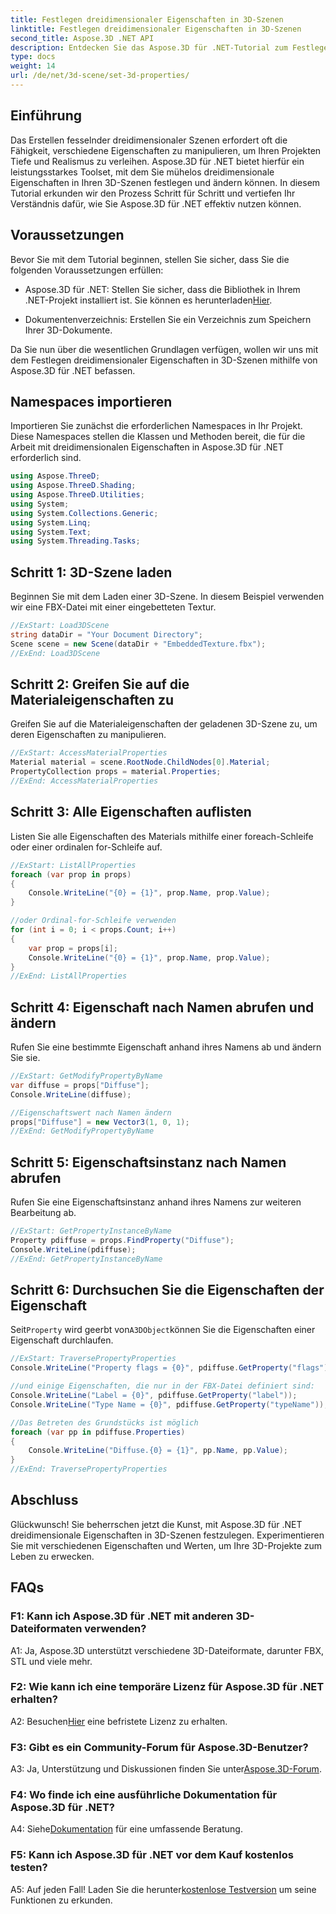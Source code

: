 ```yaml
---
title: Festlegen dreidimensionaler Eigenschaften in 3D-Szenen
linktitle: Festlegen dreidimensionaler Eigenschaften in 3D-Szenen
second_title: Aspose.3D .NET API
description: Entdecken Sie das Aspose.3D für .NET-Tutorial zum Festlegen von 3D-Eigenschaften. Lernen Sie Schritt für Schritt anhand von Codebeispielen. Verbessern Sie Ihre Fähigkeiten zur Manipulation von 3D-Szenen.
type: docs
weight: 14
url: /de/net/3d-scene/set-3d-properties/
---
```

## Einführung

Das Erstellen fesselnder dreidimensionaler Szenen erfordert oft die Fähigkeit, verschiedene Eigenschaften zu manipulieren, um Ihren Projekten Tiefe und Realismus zu verleihen. Aspose.3D für .NET bietet hierfür ein leistungsstarkes Toolset, mit dem Sie mühelos dreidimensionale Eigenschaften in Ihren 3D-Szenen festlegen und ändern können. In diesem Tutorial erkunden wir den Prozess Schritt für Schritt und vertiefen Ihr Verständnis dafür, wie Sie Aspose.3D für .NET effektiv nutzen können.

## Voraussetzungen

Bevor Sie mit dem Tutorial beginnen, stellen Sie sicher, dass Sie die folgenden Voraussetzungen erfüllen:

-  Aspose.3D für .NET: Stellen Sie sicher, dass die Bibliothek in Ihrem .NET-Projekt installiert ist. Sie können es herunterladen[Hier](https://releases.aspose.com/3d/net/).

- Dokumentenverzeichnis: Erstellen Sie ein Verzeichnis zum Speichern Ihrer 3D-Dokumente.

Da Sie nun über die wesentlichen Grundlagen verfügen, wollen wir uns mit dem Festlegen dreidimensionaler Eigenschaften in 3D-Szenen mithilfe von Aspose.3D für .NET befassen.

## Namespaces importieren

Importieren Sie zunächst die erforderlichen Namespaces in Ihr Projekt. Diese Namespaces stellen die Klassen und Methoden bereit, die für die Arbeit mit dreidimensionalen Eigenschaften in Aspose.3D für .NET erforderlich sind.

```csharp
using Aspose.ThreeD;
using Aspose.ThreeD.Shading;
using Aspose.ThreeD.Utilities;
using System;
using System.Collections.Generic;
using System.Linq;
using System.Text;
using System.Threading.Tasks;
```

## Schritt 1: 3D-Szene laden

Beginnen Sie mit dem Laden einer 3D-Szene. In diesem Beispiel verwenden wir eine FBX-Datei mit einer eingebetteten Textur.

```csharp
//ExStart: Load3DScene
string dataDir = "Your Document Directory";
Scene scene = new Scene(dataDir + "EmbeddedTexture.fbx");
//ExEnd: Load3DScene
```

## Schritt 2: Greifen Sie auf die Materialeigenschaften zu

Greifen Sie auf die Materialeigenschaften der geladenen 3D-Szene zu, um deren Eigenschaften zu manipulieren.

```csharp
//ExStart: AccessMaterialProperties
Material material = scene.RootNode.ChildNodes[0].Material;
PropertyCollection props = material.Properties;
//ExEnd: AccessMaterialProperties
```

## Schritt 3: Alle Eigenschaften auflisten

Listen Sie alle Eigenschaften des Materials mithilfe einer foreach-Schleife oder einer ordinalen for-Schleife auf.

```csharp
//ExStart: ListAllProperties
foreach (var prop in props)
{
    Console.WriteLine("{0} = {1}", prop.Name, prop.Value);
}

//oder Ordinal-for-Schleife verwenden
for (int i = 0; i < props.Count; i++)
{
    var prop = props[i];
    Console.WriteLine("{0} = {1}", prop.Name, prop.Value);
}
//ExEnd: ListAllProperties
```

## Schritt 4: Eigenschaft nach Namen abrufen und ändern

Rufen Sie eine bestimmte Eigenschaft anhand ihres Namens ab und ändern Sie sie.

```csharp
//ExStart: GetModifyPropertyByName
var diffuse = props["Diffuse"];
Console.WriteLine(diffuse);

//Eigenschaftswert nach Namen ändern
props["Diffuse"] = new Vector3(1, 0, 1);
//ExEnd: GetModifyPropertyByName
```

## Schritt 5: Eigenschaftsinstanz nach Namen abrufen

Rufen Sie eine Eigenschaftsinstanz anhand ihres Namens zur weiteren Bearbeitung ab.

```csharp
//ExStart: GetPropertyInstanceByName
Property pdiffuse = props.FindProperty("Diffuse");
Console.WriteLine(pdiffuse);
//ExEnd: GetPropertyInstanceByName
```

## Schritt 6: Durchsuchen Sie die Eigenschaften der Eigenschaft

 Seit`Property` wird geerbt von`A3DObject`können Sie die Eigenschaften einer Eigenschaft durchlaufen.

```csharp
//ExStart: TraversePropertyProperties
Console.WriteLine("Property flags = {0}", pdiffuse.GetProperty("flags"));

//und einige Eigenschaften, die nur in der FBX-Datei definiert sind:
Console.WriteLine("Label = {0}", pdiffuse.GetProperty("label"));
Console.WriteLine("Type Name = {0}", pdiffuse.GetProperty("typeName"));

//Das Betreten des Grundstücks ist möglich
foreach (var pp in pdiffuse.Properties)
{
    Console.WriteLine("Diffuse.{0} = {1}", pp.Name, pp.Value);
}
//ExEnd: TraversePropertyProperties
```

## Abschluss

Glückwunsch! Sie beherrschen jetzt die Kunst, mit Aspose.3D für .NET dreidimensionale Eigenschaften in 3D-Szenen festzulegen. Experimentieren Sie mit verschiedenen Eigenschaften und Werten, um Ihre 3D-Projekte zum Leben zu erwecken.

## FAQs

### F1: Kann ich Aspose.3D für .NET mit anderen 3D-Dateiformaten verwenden?

A1: Ja, Aspose.3D unterstützt verschiedene 3D-Dateiformate, darunter FBX, STL und viele mehr.

### F2: Wie kann ich eine temporäre Lizenz für Aspose.3D für .NET erhalten?

 A2: Besuchen[Hier](https://purchase.aspose.com/temporary-license/) eine befristete Lizenz zu erhalten.

### F3: Gibt es ein Community-Forum für Aspose.3D-Benutzer?

 A3: Ja, Unterstützung und Diskussionen finden Sie unter[Aspose.3D-Forum](https://forum.aspose.com/c/3d/18).

### F4: Wo finde ich eine ausführliche Dokumentation für Aspose.3D für .NET?

 A4: Siehe[Dokumentation](https://reference.aspose.com/3d/net/) für eine umfassende Beratung.

### F5: Kann ich Aspose.3D für .NET vor dem Kauf kostenlos testen?

 A5: Auf jeden Fall! Laden Sie die herunter[kostenlose Testversion](https://releases.aspose.com/) um seine Funktionen zu erkunden.
